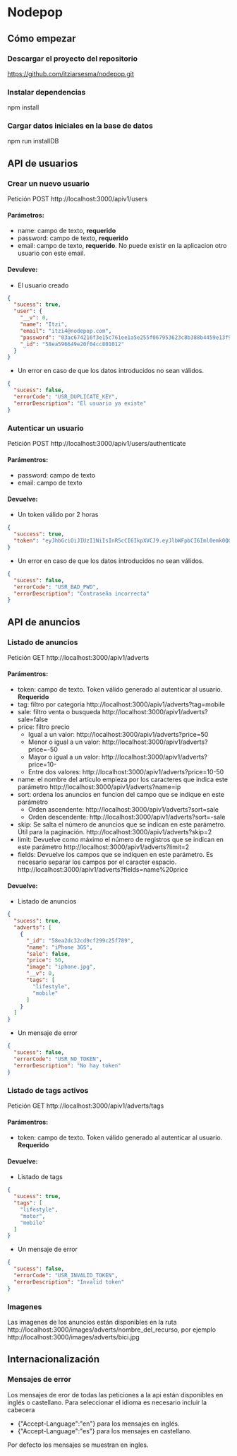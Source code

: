 # Nodepop

## Cómo empezar

### Descargar el proyecto del repositorio
https://github.com/itziarsesma/nodepop.git

### Instalar dependencias
npm install

### Cargar datos iniciales en la base de datos
npm run installDB

## API de usuarios

### Crear un nuevo usuario
Petición POST
http://localhost:3000/apiv1/users

#### Parámetros:
- name: campo de texto, **requerido**
- password: campo de texto, **requerido**
- email: campo de texto, **requerido**. No puede existir en la aplicacion otro usuario con este email.

#### Devuleve:
- El usuario creado
```json
{
  "sucess": true,
  "user": {
    "__v": 0,
    "name": "Itzi",
    "email": "itzi4@nodepop.com",
    "password": "03ac674216f3e15c761ee1a5e255f067953623c8b388b4459e13f978d7c846f4",
    "_id": "58ea596649e20f04cc801012"
  }
}
```
- Un error en caso de que los datos introducidos no sean válidos.
```json
{
  "sucess": false,
  "errorCode": "USR_DUPLICATE_KEY",
  "errorDescription": "El usuario ya existe"
}
```
### Autenticar un usuario
Petición POST
http://localhost:3000/apiv1/users/authenticate

#### Parámentros:
- password: campo de texto
- email: campo de texto

#### Devuelve:
- Un token válido por 2 horas
```json
{
  "success": true,
  "token": "eyJhbGciOiJIUzI1NiIsInR5cCI6IkpXVCJ9.eyJlbWFpbCI6Iml0emk0QG5vZGVwb3AuY29tIiwiaWF0IjoxNDkxNzUzNjU0LCJleHAiOjE0OTE3NjA4NTR9.kbPZll1VK5dhnfLCFJlQD1TZrfvvSnbJ3aZ8ek7veNg"
}
```
- Un error en caso de que los datos introducidos no sean válidos.
```json
{
  "sucess": false,
  "errorCode": "USR_BAD_PWD",
  "errorDescription": "Contraseña incorrecta"
}
```
## API de anuncios

### Listado de anuncios
Petición GET
http://localhost:3000/apiv1/adverts

#### Parámentros:
- token: campo de texto. Token válido generado al autenticar al usuario. **Requerido**
- tag: filtro por categoria http://localhost:3000/apiv1/adverts?tag=mobile
- sale: filtro venta o busqueda http://localhost:3000/apiv1/adverts?sale=false
- price: filtro precio 
    - Igual a un valor: http://localhost:3000/apiv1/adverts?price=50
    - Menor o igual a un valor: http://localhost:3000/apiv1/adverts?price=-50
    - Mayor o igual a un valor: http://localhost:3000/apiv1/adverts?price=10-
    - Entre dos valores: http://localhost:3000/apiv1/adverts?price=10-50
- name: el nombre del artículo empieza por los caracteres que indica este parámetro http://localhost:3000/apiv1/adverts?name=ip
- sort: ordena los anuncios en funcion del campo que se indique en este parámetro
    - Orden ascendente: http://localhost:3000/apiv1/adverts?sort=sale
    - Orden descendente: http://localhost:3000/apiv1/adverts?sort=-sale
- skip: Se salta el número de anuncios que se indican en este parámetro. Útil para la paginación. http://localhost:3000/apiv1/adverts?skip=2
- limit: Devuelve como máximo el número de registros que se indican en este parámetro http://localhost:3000/apiv1/adverts?limit=2
- fields: Devuelve los campos que se indiquen en este parámetro. Es necesario separar los campos por el caracter espacio. http://localhost:3000/apiv1/adverts?fields=name%20price

#### Devuelve:
- Listado de anuncios
```json
{
  "sucess": true,
  "adverts": [
    {
      "_id": "58ea2dc32cd9cf299c25f789",
      "name": "iPhone 3GS",
      "sale": false,
      "price": 50,
      "image": "iphone.jpg",
      "__v": 0,
      "tags": [
        "lifestyle",
        "mobile"
      ]
    }
  ]
}
```
- Un mensaje de error
```json
{
  "sucess": false,
  "errorCode": "USR_NO_TOKEN",
  "errorDescription": "No hay token"
}
```
### Listado de tags activos
Petición GET
http://localhost:3000/apiv1/adverts/tags
#### Parámentros:
- token: campo de texto. Token válido generado al autenticar al usuario. **Requerido**

#### Devuelve:
- Listado de tags
```json
{
  "sucess": true,
  "tags": [
    "lifestyle",
    "motor",
    "mobile"
  ]
}
```
- Un mensaje de error
```json
{
  "sucess": false,
  "errorCode": "USR_INVALID_TOKEN",
  "errorDescription": "Invalid token"
}
```
### Imagenes
Las imagenes de los anuncios están disponibles en la ruta http://localhost:3000/images/adverts/nombre_del_recurso, por ejemplo http://localhost:3000/images/adverts/bici.jpg

## Internacionalización

### Mensajes de error
Los mensajes de eror de todas las peticiones a la api están disponibles en inglés o castellano. Para seleccionar el idioma es necesario incluir la cabecera 
- {"Accept-Language":"en"} para los mensajes en inglés.
- {"Accept-Language":"es"} para los mensajes en castellano. 

Por defecto los mensajes se muestran en ingles.